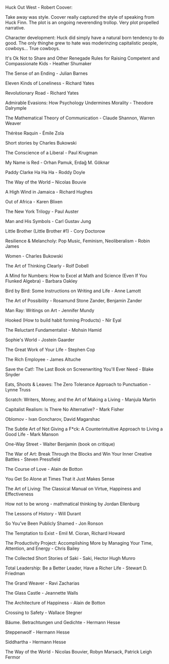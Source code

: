 Huck Out West - Robert Coover:

Take away was style. Coover really captured the style of speaking from Huck Finn. The plot is an ongoing neverending trollop. Very plot propelled narrative.

Character development: Huck did simply have a natural born tendency to do good. The only thinghe grew to hate was moderinzing capitalistic people, cowboys... True cowboys.


















It's Ok Not to Share and Other Renegade Rules for Raising Competent and Compassionate Kids - Heather Shumaker

The Sense of an Ending - Julian Barnes

Eleven Kinds of Loneliness - Richard Yates

Revolutionary Road - Richard Yates

Admirable Evasions: How Psychology Undermines Morality - Theodore Dalrymple

The Mathematical Theory of Communication - Claude Shannon, Warren Weaver

Thérèse Raquin - Émile Zola

Short stories by Charles Bukowski

The Conscience of a Liberal - Paul Krugman

My Name is Red - Orhan Pamuk, Erdağ M. Göknar

Paddy Clarke Ha Ha Ha - Roddy Doyle

The Way of the World – Nicolas Bouvie

A High Wind in Jamaica - Richard Hughes

Out of Africa - Karen Blixen

The New York Trilogy - Paul Auster

Man and His Symbols - Carl Gustav Jung

Little Brother (Little Brother #1) - Cory Doctorow

Resilience & Melancholy: Pop Music, Feminism, Neoliberalism - Robin James

Women - Charles Bukowski

The Art of Thinking Clearly - Rolf Dobell

A Mind for Numbers: How to Excel at Math and Science (Even If You Flunked Algebra) - Barbara Oakley

Bird by Bird: Some Instructions on Writing and Life - Anne Lamott

The Art of Possibility - Rosamund Stone Zander, Benjamin Zander

Man Ray: Writings on Art - Jennifer Mundy

Hooked (How to build habit forming Products) - Nir Eyal

The Reluctant Fundamentalist - Mohsin Hamid

Sophie's World - Jostein Gaarder

The Great Work of Your Life - Stephen Cop

The Rich Employee - James Altuche

Save the Cat!: The Last Book on Screenwriting You'll Ever Need - Blake Snyder

Eats, Shoots & Leaves: The Zero Tolerance Approach to Punctuation - Lynne Truss

Scratch: Writers, Money, and the Art of Making a Living - Manjula Martin

Capitalist Realism: Is There No Alternative? - Mark Fisher

Oblomov - Ivan Goncharov, David Magarshac

The Subtle Art of Not Giving a F*ck: A Counterintuitive Approach to Living a Good Life - Mark Manson

One-Way Street - Walter Benjamin (book on critique)

The War of Art: Break Through the Blocks and Win Your Inner Creative Battles - Steven Pressfield

The Course of Love - Alain de Botton

You Get So Alone at Times That it Just Makes Sense

The Art of Living: The Classical Manual on Virtue, Happiness and Effectiveness

How not to be wrong - mathmatical thinking by Jordan Ellenburg

The Lessons of History - Will Durant

So You've Been Publicly Shamed - Jon Ronson

The Temptation to Exist - Emil M. Cioran, Richard Howard

The Productivity Project: Accomplishing More by Managing Your Time, Attention, and Energy - Chris Bailey

The Collected Short Stories of Saki - Saki, Hector Hugh Munro

Total Leadership: Be a Better Leader, Have a Richer Life - Stewart D. Friedman

The Grand Weaver - Ravi Zacharias

The Glass Castle - Jeannette Walls

The Architecture of Happiness - Alain de Botton

Crossing to Safety - Wallace Stegner

Bäume. Betrachtungen und Gedichte - Hermann Hesse

Steppenwolf - Hermann Hesse

Siddhartha - Hermann Hesse

The Way of the World - Nicolas Bouvier, Robyn Marsack, Patrick Leigh Fermor